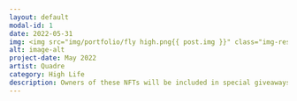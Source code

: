 ```yaml
---
layout: default
modal-id: 1
date: 2022-05-31
img: <img src="img/portfolio/fly high.png{{ post.img }}" class="img-responsive" alt="{{ post.alt }}">
alt: image-alt
project-date: May 2022
artist: Quadre
category: High Life
description: Owners of these NFTs will be included in special giveaways, free airdrops from our second collection + more to come. Follow @HighLifeNFTs on Twitter
---
```

